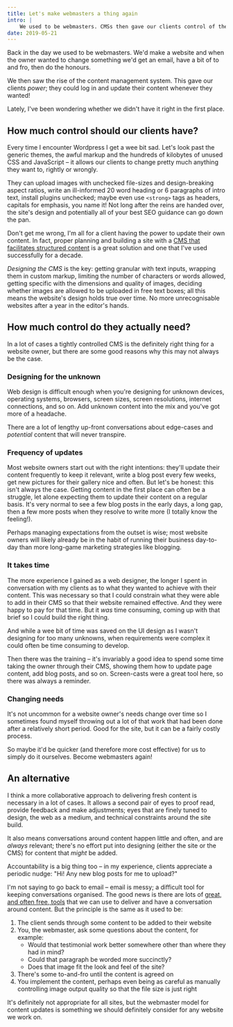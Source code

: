 ```yaml
---
title: Let's make webmasters a thing again
intro: |
    We used to be webmasters. CMSs then gave our clients control of their websites, but I can't help wondering if we had it right in the first place.
date: 2019-05-21
---
```


Back in the day we used to be webmasters. We'd make a website and when the owner wanted to change something we'd get an email, have a bit of to and fro, then do the honours.

We then saw the rise of the content management system. This gave our clients *power*; they could log in and update their content whenever they wanted!

Lately, I've been wondering whether we didn't have it right in the first place.


## How much control should our clients have?

Every time I encounter Wordpress I get a wee bit sad. Let's look past the generic themes, the awful markup and the hundreds of kilobytes of unused CSS and JavaScript – it allows our clients to change pretty much anything they want to, rightly or wrongly.

They can upload images with unchecked file-sizes and design-breaking aspect ratios, write an ill-informed 20 word heading or 6 paragraphs of intro text, install plugins unchecked; maybe even use `<strong>` tags as headers, capitals for emphasis, you name it! Not long after the reins are handed over, the site's design and potentially all of your best SEO guidance can go down the pan.

Don't get me wrong, I'm all for a client having the power to update their own content. In fact, proper planning and building a site with a [CMS that facilitates structured content](https://grabaperch.com/blog/archive/structured-content-management-with-perch) is a great solution and one that I've used successfully for a decade.

*Designing the CMS* is the key: getting granular with text inputs, wrapping them in custom markup, limiting the number of characters or words allowed, getting specific with the dimensions and quality of images, deciding whether images are allowed to be uploaded in free text boxes; all this means the website's design holds true over time. No more unrecognisable websites after a year in the editor's hands.


## How much control do they actually need?

In a lot of cases a tightly controlled CMS is the definitely right thing for a website owner, but there are some good reasons why this may not always be the case.

### Designing for the unknown

Web design is difficult enough when you're designing for unknown devices, operating systems, browsers, screen sizes, screen resolutions, internet connections, and so on. Add unknown content into the mix and you've got more of a headache.

There are a lot of lengthy up-front conversations about edge-cases and *potential* content that will never transpire.

### Frequency of updates

Most website owners start out with the right intentions: they'll update their content frequently to keep it relevant, write a blog post every few weeks, get new pictures for their gallery nice and often. But let's be honest: this isn't always the case. Getting content in the first place can often be a struggle, let alone expecting them to update their content on a regular basis. It's very normal to see a few blog posts in the early days, a long gap, then a few more posts when they resolve to write more (I totally know the feeling!).

Perhaps managing expectations from the outset is wise; most website owners will likely already be in the habit of running their business day-to-day than more long-game marketing strategies like blogging.

### It takes time

The more experience I gained as a web designer, the longer I spent in conversation with my clients as to what they wanted to achieve with their content. This was necessary so that I could constrain what they were able to add in their CMS so that their website remained effective. And they were happy to pay for that time. But it *was* time consuming, coming up with that brief so I could build the right thing.

And while a wee bit of time was saved on the UI design as I wasn't designing for too many unknowns, when requirements were complex it could often be time consuming to develop.

Then there was the training – it's invariably a good idea to spend some time taking the owner through their CMS, showing them how to update page content, add blog posts, and so on. Screen-casts were a great tool here, so there was always a reminder.

### Changing needs

It's not uncommon for a website owner's needs change over time so I sometimes found myself throwing out a lot of that work that had been done after a relatively short period. Good for the site, but it can be a fairly costly process.

So maybe it'd be quicker (and therefore more cost effective) for us to simply do it ourselves. Become webmasters again!


## An alternative

I think a more collaborative approach to delivering fresh content is necessary in a lot of cases. It allows a second pair of eyes to proof read, provide feedback and make adjustments; eyes that are finely tuned to design, the web as a medium, and technical constraints around the site build.

It also means conversations around content happen little and often, and are *always* relevant; there's no effort put into designing (either the site or the CMS) for content that *might* be added.

Accountability is a big thing too – in my experience, clients appreciate a periodic nudge: "Hi! Any new blog posts for me to upload?"

I'm not saying to go back to email – email is messy; a difficult tool for keeping conversations organised. The good news is there are lots of [great, and often free, tools](https://trello.com) that we can use to deliver and have a conversation around content. But the principle is the same as it used to be:

1. The client sends through some content to be added to their website
2. You, the webmaster, ask some questions about the content, for example:
    - Would that testimonial work better somewhere other than where they had in mind?
    - Could that paragraph be worded more succinctly?
    - Does that image fit the look and feel of the site?
3. There's some to-and-fro until the content is agreed on
4. You implement the content, perhaps even being as careful as manually controlling image output quality so that the file size is just right

It's definitely not appropriate for all sites, but the webmaster model for content updates is something we should definitely consider for any website we work on.
